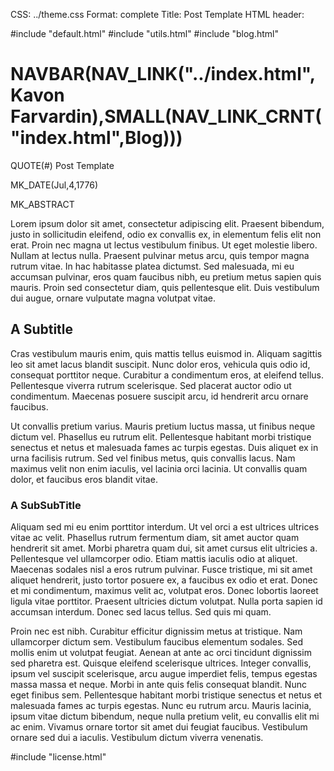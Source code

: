 CSS: ../theme.css
Format: complete
Title: Post Template
HTML header: <link rel="icon" type="image/png" href="../images/duck.png" />

#include "default.html"
#include "utils.html"
#include "blog.html"

NAVBAR(NAV_LINK("../index.html",Kavon Farvardin),SMALL(NAV_LINK_CRNT("index.html",Blog)))
====================

<!-- handy guide: https://github.com/fletcher/MultiMarkdown/wiki/MultiMarkdown-Syntax-Guide -->

QUOTE(#) Post Template

MK_DATE(Jul,4,1776)

MK_ABSTRACT

Lorem ipsum dolor sit amet, consectetur adipiscing elit. Praesent bibendum, justo in sollicitudin eleifend, odio ex convallis ex, in elementum felis elit non erat. Proin nec magna ut lectus vestibulum finibus. Ut eget molestie libero. Nullam at lectus nulla. Praesent pulvinar metus arcu, quis tempor magna rutrum vitae. In hac habitasse platea dictumst. Sed malesuada, mi eu accumsan pulvinar, eros quam faucibus nibh, eu pretium metus sapien quis mauris. Proin sed consectetur diam, quis pellentesque elit. Duis vestibulum dui augue, ornare vulputate magna volutpat vitae.

## A Subtitle

Cras vestibulum mauris enim, quis mattis tellus euismod in. Aliquam sagittis leo sit amet lacus blandit suscipit. Nunc dolor eros, vehicula quis odio id, consequat porttitor neque. Curabitur a condimentum eros, at eleifend tellus. Pellentesque viverra rutrum scelerisque. Sed placerat auctor odio ut condimentum. Maecenas posuere suscipit arcu, id hendrerit arcu ornare faucibus.

Ut convallis pretium varius. Mauris pretium luctus massa, ut finibus neque dictum vel. Phasellus eu rutrum elit. Pellentesque habitant morbi tristique senectus et netus et malesuada fames ac turpis egestas. Duis aliquet ex in urna facilisis rutrum. Sed vel finibus metus, quis convallis lacus. Nam maximus velit non enim iaculis, vel lacinia orci lacinia. Ut convallis quam dolor, et faucibus eros blandit vitae.

### A SubSubTitle

Aliquam sed mi eu enim porttitor interdum. Ut vel orci a est ultrices ultrices vitae ac velit. Phasellus rutrum fermentum diam, sit amet auctor quam hendrerit sit amet. Morbi pharetra quam dui, sit amet cursus elit ultricies a. Pellentesque vel ullamcorper odio. Etiam mattis iaculis odio at aliquet. Maecenas sodales nisl a eros rutrum pulvinar. Fusce tristique, mi sit amet aliquet hendrerit, justo tortor posuere ex, a faucibus ex odio et erat. Donec et mi condimentum, maximus velit ac, volutpat eros. Donec lobortis laoreet ligula vitae porttitor. Praesent ultricies dictum volutpat. Nulla porta sapien id accumsan interdum. Donec sed lacus tellus. Sed quis mi quam.

Proin nec est nibh. Curabitur efficitur dignissim metus at tristique. Nam ullamcorper dictum sem. Vestibulum faucibus elementum sodales. Sed mollis enim ut volutpat feugiat. Aenean at ante ac orci tincidunt dignissim sed pharetra est. Quisque eleifend scelerisque ultrices. Integer convallis, ipsum vel suscipit scelerisque, arcu augue imperdiet felis, tempus egestas massa massa et neque. Morbi in ante quis felis consequat blandit. Nunc eget finibus sem. Pellentesque habitant morbi tristique senectus et netus et malesuada fames ac turpis egestas. Nunc eu rutrum arcu. Mauris lacinia, ipsum vitae dictum bibendum, neque nulla pretium velit, eu convallis elit mi ac enim. Vivamus ornare tortor sit amet dui feugiat faucibus. Vestibulum ornare sed dui a iaculis. Vestibulum dictum viverra venenatis.

#include "license.html"
